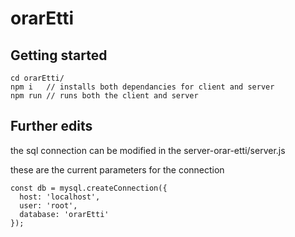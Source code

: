 # orarEtti
## Getting started

```
cd orarEtti/
npm i   // installs both dependancies for client and server
npm run // runs both the client and server
```

## Further edits
the sql connection can be modified in the server-orar-etti/server.js

these are the current parameters for the connection
```
const db = mysql.createConnection({
  host: 'localhost',
  user: 'root',
  database: 'orarEtti'
});
```
